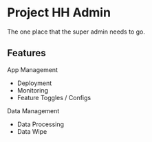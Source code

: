 # Project HH Admin
The one place that the super admin needs to go.

## Features
App Management
- Deployment
- Monitoring
- Feature Toggles / Configs

Data Management
- Data Processing
- Data Wipe

